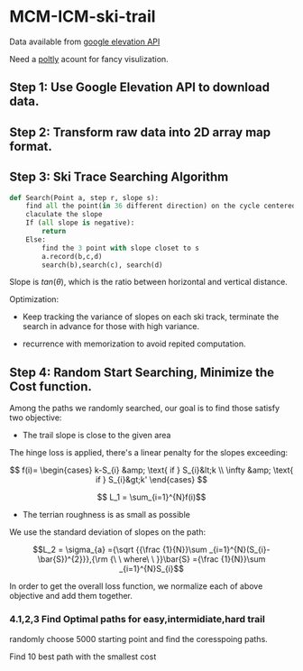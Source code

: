# MCM-ICM-ski-trail

Data available from [google elevation API](https://developers.google.com/maps/documentation/elevation/start)

Need a [poltly](https://plot.ly/) acount for fancy visulization.

## Step 1: Use Google Elevation API to download data.

## Step 2: Transform raw data into 2D array map format.

## Step 3: Ski Trace Searching Algorithm
```Python
def Search(Point a, step r, slope s):
    find all the point(in 36 different direction) on the cycle centered at a, radius = r.
    claculate the slope
    If (all slope is negative):
        return
    Else:
        find the 3 point with slope closet to s
        a.record(b,c,d)
        search(b),search(c), search(d)
```
Slope is $tan(\theta)$, which is the ratio between horizontal and vertical distance.

Optimization:

* Keep tracking the variance of slopes on each ski track, terminate the search in advance for those with high variance.

* recurrence with memorization to avoid repited computation.

## Step 4: Random Start Searching, Minimize the Cost function.

Among the paths we randomly searched, our goal is to find those satisfy two objective:

* The trail slope is close to the given area

The hinge loss is applied, there's a linear penalty for the slopes exceeding:

$$
f(i)=
\begin{cases}
k-S_{i} &amp; \text{ if } S_{i}&lt;k \\ 
\infty &amp; \text{ if } S_{i}&gt;k' 
\end{cases}
$$

$$ L_1 = \sum_{i=1}^{N}f(i)$$

* The terrian roughness is as small as possible

We use the standard deviation of slopes on the path:

$$L_2 = \sigma_{a} ={\sqrt {{\frac {1}{N}}\sum _{i=1}^{N}(S_{i}-\bar{S})^{2}}},{\rm {\ \ where\ \ }}\bar{S} ={\frac {1}{N}}\sum _{i=1}^{N}S_{i}$$

In order to get the overall loss function, we normalize each of above objective and add them together.

### 4.1,2,3 Find Optimal paths for easy,intermidiate,hard trail

randomly choose 5000 starting point and find the coresspoing paths.

Find 10 best path with the smallest cost
